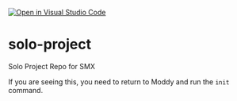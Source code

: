 [![Open in Visual Studio Code](https://classroom.github.com/assets/open-in-vscode-c66648af7eb3fe8bc4f294546bfd86ef473780cde1dea487d3c4ff354943c9ae.svg)](https://classroom.github.com/online_ide?assignment_repo_id=9671565&assignment_repo_type=AssignmentRepo)
# solo-project
Solo Project Repo for SMX

If you are seeing this, you need to return to Moddy and run the `init` command.
